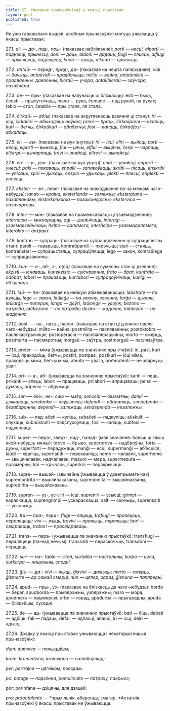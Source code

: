 ```yaml
---
title: 27. Ужыванне прыназоўнікаў у якасці прыставак
layout: post
published: true
---
```



Як ужо гаварылася вышэй, асобныя прыназоўнікі могуць ужывацца ў якасці
прыставак:

27.1. *al-* — *да-, пад-, пры-* (паказвае набліжэнне): *porti* —
*несці, alporti* — *паднесці, прынесці; doni* — *даць, aldoni* —
*дадаць; flugi* — *ляцець, alflugi* — *прыляцець, падляцець; kudri* —
*шыць, alkudri* — *прышыць.*

27.2. *antaŭ-* — *перад-, прад-, да-* (паказвае на нешта папярэдняе):
*vidi* — *бачыць, antaŭvidi* — *прадбачыць; milito* — *вайна,
antaŭmilita* — *прадваенны, даваенны; hieraŭ* — *учора, antaŭhieraŭ*
— *заўчора, пазаўчора.*

27.3. ĉe- — пры- (паказвае на наяўнасць ці блізкасць): esti — быць,
ĉeesti — прысутнічаць, mano — рука, ĉemane — пад рукой, на руках;
tablo — стол, ĉetable — пры стале, ля стала.

27.4. *ĉirkaŭ-* — *аб(ы)* (паказвае на акругленасць дзеяння ці стану):
*iri* — *ісці, ĉirkaŭiri* — *абыходзіць наўкол; preni* — *браць,
ĉirkaŭpreni* — *ахапіць; kuri — бегчы, ĉirkaŭkuri* — *абабегчы;
fosi* — *капаць, ĉirkaŭfosi* — *абкапаць.*

27.5. *el-* — *вы-* (паказвае на рух знутры): *iri* — *ісці, eliri* —
*выйсці; porti* — *несці, elporti* — *вынесці; flui* — *цячы, elflui*
— *выцячы; ĉerpi* — *чэрпаць, elĉerpi* — *вычарпаць; trovi* —
*знайсці, eltrovi* — *вынайсці.*

27.6. *en-* — *у-, ува-* (паказвае на рух унутр): *eniri* — *увайсці,
enporti* — *унесці; paki* — *пакаваць, enpaki* — *запакоўваць; skribi*
— *пісаць, enskribi* — *упісаць; spiri* — *дыхаць, enspiri* —
*удыхаць; plekti* — *плесці, enplekti* — *уплесці.*

27.7. *ekster-* — *за-, паза-* (паказвае на знаходжанне па-за межамі
чаго-небудзь): *lando* — *краіна, eksterlanda* — *замежны;
eksterplana* — *пазапланавы; eksterkonkursa* — *пазаконкурсны;
ekstervica* — *пазачарговы.*

27.8. *inter-* — *між-* (паказвае на прамежкавасць ці ўзаемадзеянне):
*internacia* — *міжнародны; agi* — *дзейнічаць, interagi* —
*узаемадзейнічаць; helpo* — *дапамога, interhelpo* —
*узаемадапамога; interakto* — *антракт.*

27.9. kontraŭ — супраць- (паказвае на супрацьдзеянне ці супрацьлеглы
стан): paroli — гаварыць, kontraŭparoli — пярэчыць; stari — стаяць,
kontraŭstari — супрацьстаяць, супраціўляцца; lego — закон, kontraŭlega
— супрацьзаконны.

27.10. *kun-* — *а-, аб-, з-, с(са)* (паказвае на сумесны стан ці
дзеянне): *ekzisti* — *існаваць, kunekzisto* — *суіснаванне;
frato* — *брат, kunfrato* — *сабрат; labori* — *працаваць, kunlabori*
— *супрацоўнічаць; kunigi* — *аб’яднаць.*

27.11. *laŭ-* — *па-* (паказвае на нейкую абмежаванасць):
*laŭstrate* — *па вуліцы; lego* — *закон, laŭleĝe* — *па закону,
законна; larĝa* — *шырокі, laŭlarĝe* — *поперак; longa* — *доўгі,
laŭlonge* — *удоўж; bezono — патрэба, laŭbezone* — *па патрэбе;
deziro* — *жаданне, laŭdezire — па жаданню.*

27.12. post- — па-, паза-, пасля- (паказвае на стан ці дзеянне пасля
чаго-небудзь): milito — вайна, postmilita — пасляваенны; postoktobra
— паслякастрычніцкі; postoperacia — пасляаперацыйны; morto — смерць,
postmorta — пасмяротны; morgaŭ — заўтра, postmorgaŭ — паслязаўтра.

27.13. preter- — міма (ужываецца па значэнню пры стаўкі): iri, pasi,
kuri — ісці, праходзіць, бегчы, postiri, postpasi, postkuri — ісці
міма, праходзіць міма, бегчы міма; atento — увага, preteratenti —
не звярнуць увагі.

27.14. pri- — а-, аб- (ужываецца па значэнню прыстаўкі): kanti — пець,
prikanti — апець; labori — працаваць, prilabori — апрацаваць; pensi —
думаць, pripensi — абдумаць.

27.15. *sen-*— *без-, не-: celo* — *мэта, sencela* — *бязмэтны;
danki* — *дзякаваць, sendanka* — *няўдзячны; defendi* — *абараняць,
sendefenda* — *безабаронны; dependi*— *залежаць, sendependa* —
*незалежны.*

27.16. sub- — пад: aĉeti — купіць, subaĉeti — падкупіць; aŭskulti —
слухаць, subaŭskulti — падслухоўваць, fosi — капаць, subfosi —
падкопваць.

27.17. super- — пера-, зверх-, над-, панад- (мае значэнне: больш ці
звыш якой-небудзь мяжы): brovo — брыво, superbrova — надброўны;
forta — дужы, superforti — перадужаць; manĝi — есці, supermanĝi —
аб’есціся; laŭdi — хваліць, superlaŭdi — перахваліць; homo —
чалавек, superhomo — звышчалавек, надчалавек; mezuro — мера,
supermezura — празмерны; krii — крычаць, superkrii — перакрычаць.

27.18. supre- — вышэй- (звычайна ўжываецца ў дзеепрыметніках):
supremontrita — вышэйпаказаны, suprenomita — вышэйназваны, supredirita
— вышэйсказаны.

27.19. supren- — уз-, ус-: iri — ісці, supreniri — узыcці; grimpi —
караскацца, suprengrimpi — ускараскацца; salti — скочыць,
suprensalti — ускочыць.

27.20. *tra-*— *пра-, пера-: flugi* — *ляцець, traflugi* —
*праляцець, пераляцець; vivi* — *жыць, travivi* — *пражыць,
перажыць; bori* — *свідраваць, trabori* — *прасвідраваць.*

27.21. trans- — пера- (ужываецца па значэнню прыстаўкі): transflugi —
пераляцець (па-над нечым), transsalti — пераскочыць, transdoni —
перадаць.

27.22. *sur-* — *на-: tablo* — *стол, surtabla* — *настольны, korpo* —
*цела, surkorpa* — *нацельны, сподні.*

27.23. *ĝis-* — *да-: vivi* — *жыць, ĝisvivi* — *дажыць; morto* —
*смерць, ĝismorte* — *да самай смерці; nun* — *цяпер, зараз,
ĝisnuna* — *папярэдні.*

27.24. apud- — пры-, уз- (паказвае на блізкасць да чаго-небудзь):
bordo — бераг, apudborda — прыбярэжны, узбярэжны; maro — мора,
apudmara — прыморскі; urbo — горад, apudurba — прыгарадны, apuda —
бліжэйшы, суседні.

27.25. de- — ад- (ужываецца па значэнню прыстаўкі): bati — біць,
debati — адбіць; fali — падаць, defali — адпасці, апасці; iri — ісці,
deiri — адысці.

27.26. Зрэдку ў якасці прыставак ужываюцца і некаторыя іншыя
прыназоўнікі:

*dum: dumviva* — *пажыццёвы;*

*krom: kromedzino, kromvirino* — *палюбоўніца;*

*per: pertrajne* — *цягніком, поездам.*

*po: potage* — *падзённа, pomalmulte* — *патроху, пакрысе;*

por: porinfana — дзіцячы, для дзяцей;

*pro: probatalanto* — *прыхільнік, абаронца, змагар. *Астатнія
прыназоўнікі ў якасці прыставак не ўжываюцца.
